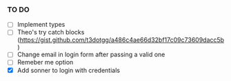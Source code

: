 ### TO DO

- [ ] Implement types
- [ ] Theo's try catch blocks (https://gist.github.com/t3dotgg/a486c4ae66d32bf17c09c73609dacc5b)
- [ ] Change email in login form after passing a valid one
- [ ] Remeber me option
- [x] Add sonner to login with credentials
